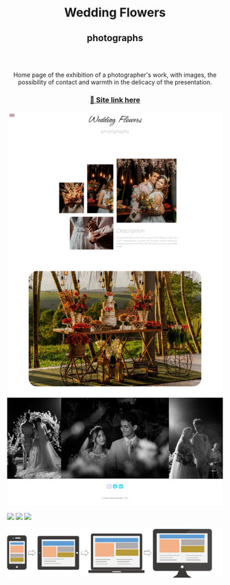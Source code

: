<h1 align="center">Wedding Flowers</h1>
<h2 align="center">photographs</h2>
<br>
<br>
<p align="center">Home page of the exhibition of a photographer's work, with images, the possibility of contact and warmth in the delicacy of the presentation.</p>

<h3 align="center">
    <a href="https://franciellesoares.github.io/WeddingFlowers/">🔗 Site link here</a>
</h3>

![demo image](images/image-capture.jpeg)   



<img src="https://img.shields.io/badge/language-JavaScript-yellow"/>
<img src="https://img.shields.io/badge/language-HTML-orange"/>
<img src="https://img.shields.io/badge/language-CSS-blue"/>

![demo image](images/image-mobile-responsive.png)   